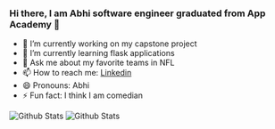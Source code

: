 ### Hi there, I am Abhi software engineer graduated from App Academy 👋




- 🔭 I’m currently working on my capstone project 
- 🌱 I’m currently learning flask applications
- 💬 Ask me about my favorite teams in NFL
- 📫 How to reach me: [Linkedin](https://www.linkedin.com/in/abhishek-bornak-semasna514865/)
- 😄 Pronouns: Abhi
- ⚡ Fun fact: I think I am comedian 


![Github Stats](https://github-readme-stats.vercel.app/api?username=starsabhi&count_private=true&&count_public=true&&show_icons=true&title_color=ffffff&icon_color=bb2acf&text_color=daf7dc&bg_color=151515)
![Github Stats](https://github-readme-stats.vercel.app/api/top-langs/?username=starsabhi&langs_count=7&show_icons=truetitle_color=ffffff&icon_color=bb2acf&text_color=daf7dc&bg_color=151515&theme=radical)
